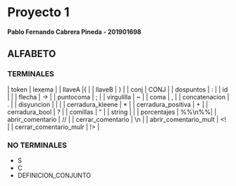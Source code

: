 # Proyecto 1

**Pablo Fernando Cabrera Pineda  -  201901698**

## ALFABETO

### TERMINALES

| token | lexema |
| llaveA |{ |
| llaveB | } |
| conj | CONJ |
| dospuntos | : |
| id | <identificador> |
| flecha | -> |
| puntocoma | ; |
| virgulilla | ~ |
| coma | , |
| concatenacion | . |
| disyuncion | \| |
| cerradura_kleene | * |
| cerradura_positiva | + |
| cerradura_bool | ? |
| comillas | " |
| string | <texto> |
| porcentajes | %%\n%%|
| abrir_comentario | // |
| cerrar_comentario | \n |
| abrir_comentario_mult	| <! |
| cerrar_comentario_mulr | !> |
    
### NO TERMINALES

- S
- C
- DEFINICION_CONJUNTO
